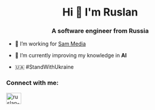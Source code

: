 <h1 align="center">Hi 👋 I'm Ruslan</h1>
<h3 align="center">A software engineer from Russia</h3>

- 🔭 I’m working for [Sam Media](https://sam-media.com/)

- 🌱 I’m currently improving my knowledge in **AI**

- 🇺🇦 #StandWithUkraine

<h3 align="left">Connect with me:</h3>
<p align="left">
<a href="https://linkedin.com/in/ruslan-saifullin" target="blank"><img align="center" src="https://raw.githubusercontent.com/rahuldkjain/github-profile-readme-generator/master/src/images/icons/Social/linked-in-alt.svg" alt="ruslan-saifullin" height="30" width="40" /></a>
</p>

